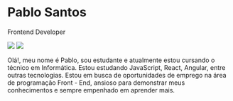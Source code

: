 # Pablo Santos

Frontend Developer

<a href="https://www.linkedin.com/in/pablo-santos-25773025b/" target="_blank"><img src="https://img.shields.io/badge/-LinkedIn-%230077B5?style=for-the-badge&logo=linkedin&logoColor=white" target="_blank"></a> 
<a href = "mailto:pablomoreirasantos.hp@gmail.com"><img src="https://img.shields.io/badge/-Gmail-%23333?style=for-the-badge&logo=gmail&logoColor=white" target="_blank"></a>

Olá!, meu nome é Pablo, sou estudante e atualmente estou cursando o técnico em Informática. Estou estudando JavaScript, React, Angular, entre outras tecnologias. Estou em busca de oportunidades de emprego na área de programação Front - End, ansioso para demonstrar meus conhecimentos e sempre empenhado em aprender mais.
